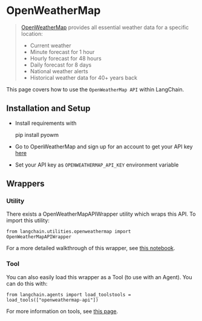 OpenWeatherMap
==============

> [OpenWeatherMap](https://openweathermap.org/api/) provides all essential weather data for a specific location:
> 
> *   Current weather
> *   Minute forecast for 1 hour
> *   Hourly forecast for 48 hours
> *   Daily forecast for 8 days
> *   National weather alerts
> *   Historical weather data for 40+ years back

This page covers how to use the `OpenWeatherMap API` within LangChain.

Installation and Setup[](#installation-and-setup "Direct link to Installation and Setup")
------------------------------------------------------------------------------------------

*   Install requirements with

    pip install pyowm

*   Go to OpenWeatherMap and sign up for an account to get your API key [here](https://openweathermap.org/api/)
*   Set your API key as `OPENWEATHERMAP_API_KEY` environment variable

Wrappers[](#wrappers "Direct link to Wrappers")
------------------------------------------------

### Utility[](#utility "Direct link to Utility")

There exists a OpenWeatherMapAPIWrapper utility which wraps this API. To import this utility:

    from langchain.utilities.openweathermap import OpenWeatherMapAPIWrapper

For a more detailed walkthrough of this wrapper, see [this notebook](/docs/integrations/tools/openweathermap.html).

### Tool[](#tool "Direct link to Tool")

You can also easily load this wrapper as a Tool (to use with an Agent). You can do this with:

    from langchain.agents import load_toolstools = load_tools(["openweathermap-api"])

For more information on tools, see [this page](/docs/modules/agents/tools/).